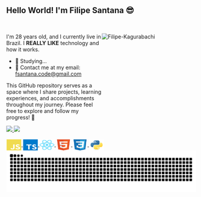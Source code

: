## Hello World! I'm Filipe Santana 😎
<br>

<div>

<img align="right" alt="Filipe-Kagurabachi" height="200" width="250" src="https://i.redd.it/trzcai0gye8e1.gif">

I'm 28 years old, and I currently live in Brazil. I **REALLY** **LIKE** technology and how it works.

- 🌱 Studying...
- 💬 Contact me at my email: fsantana.code@gmail.com



</div>

This GitHub repository serves as a space where I share projects, learning experiences, and accomplishments throughout my journey. Please feel free to explore and follow my progress! 🚀

<div>
  <a href="https://github.com/filipesantanadev">
  <img height="180em" src="https://github-readme-stats.vercel.app/api?username=filipesantanadev&show_icons=true&theme=dracula&include_all_commits=true&count_private=true"/>
  <img height="180em" src="https://github-readme-stats.vercel.app/api/top-langs/?username=filipesantanadev&layout=compact&langs_count=16&theme=dracula"/>
</div>

<div style="display: inline_block"><br>
  <img align="center" alt="Filipe-Js" height="30" width="40" src="https://raw.githubusercontent.com/devicons/devicon/master/icons/javascript/javascript-plain.svg">
  <img align="center" alt="Filipe-Ts" height="30" width="40" src="https://raw.githubusercontent.com/devicons/devicon/master/icons/typescript/typescript-plain.svg">
  <img align="center" alt="Filipe-React" height="30" width="40" src="https://raw.githubusercontent.com/devicons/devicon/master/icons/react/react-original.svg">
  <img align="center" alt="Filipe-HTML" height="30" width="40" src="https://raw.githubusercontent.com/devicons/devicon/master/icons/html5/html5-original.svg">
  <img align="center" alt="Filipe-CSS" height="30" width="40" src="https://raw.githubusercontent.com/devicons/devicon/master/icons/css3/css3-original.svg">
  <img align="center" alt="Filipe-Python" height="30" width="40" src="https://raw.githubusercontent.com/devicons/devicon/master/icons/python/python-original.svg">
<!--   <img align="center" alt="Filipe-Csharp" height="30" width="40" src="https://raw.githubusercontent.com/devicons/devicon/master/icons/csharp/csharp-original.svg"> -->

</div>

<picture>
  <source media="(prefers-color-scheme: dark)" srcset="https://raw.githubusercontent.com/filipesantanadev/filipesantanadev/output/github-contribution-grid-snake-dark.svg">
  <source media="(prefers-color-scheme: light)" srcset="https://raw.githubusercontent.com/filipesantanadev/filipesantanadev/output/github-contribution-grid-snake.svg">
  <img alt="github contribution grid snake animation" src="https://raw.githubusercontent.com/filipesantanadev/filipesantanadev/output/github-contribution-grid-snake.svg">
</picture>

##
